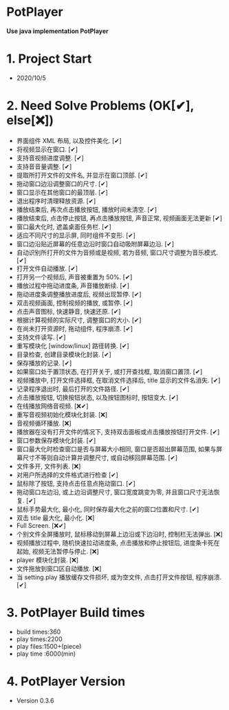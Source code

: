 
# **PotPlayer**

**Use java implementation PotPlayer**

# 1. Project Start
- 2020/10/5

# 2. Need Solve Problems (OK[✔], else[❌])

- 界面组件 XML 布局, 以及控件美化. [✔]
- 将视频显示在窗口. [✔]
- 支持音视频进度调整. [✔]
- 支持音音量调整. [✔]
- 提取所打开文件的文件名, 并显示在窗口顶部. [✔]
- 拖动窗口边沿调整窗口的尺寸. [✔]
- 窗口显示在其他窗口的最顶层. [✔]
- 退出程序时清理释放资源. [✔]
- 播放结束后, 再次点击播放按钮, 播放时间未清空. [✔]
- 播放结束后, 点击停止按钮, 再点击播放按钮, 声音正常, 视频画面无法更新 [✔]
- 窗口最大化时, 遮盖桌面任务栏. [✔]
- 适应不同尺寸的显示屏, 同时组件不变形. [✔]
- 窗口边沿贴近屏幕的任意边沿时窗口自动吸附屏幕边沿. [✔]
- 自动识别所打开的文件为音频或是视频, 若为音频, 窗口尺寸调整为音乐模式. [✔]
- 打开文件自动播放. [✔]
- 打开另一个视频后, 声音被重置为 50%. [✔]
- 播放过程中拖动进度条, 声音播放断续. [✔]
- 拖动进度条调整播放进度后, 视频出现暂停. [✔]
- 双击视频画面, 控制视频的播放, 或暂停. [✔]
- 点击声音图标, 快速静音, 快速还原. [✔]
- 根据计算视频的实际尺寸, 调整窗口的大小. [✔]
- 在尚未打开资源时, 拖动组件, 程序崩溃. [✔]
- 支持文件读写. [✔]
- 重写模块化 [window/linux] 路径转换. [✔]
- 目录检查, 创建目录模块化封装. [✔]
- 保存播放的记录. [✔]
- 如果窗口处于置顶状态, 在打开关于, 或打开查找框, 取消窗口置顶. [✔]
- 视频播放中, 打开文件选择框, 在取消文件选择后, title 显示的文件名消失. [✔]
- 记录程序退出时, 最后打开的文件路径. [✔]
- 点击播放按钮, 切换按钮状态, 以及按钮图标时, 按钮变大. [✔]
- 在线播放网络音视频. [❌✔]
- 重写音视频初始化模块化封装. [❌]
- 音视频循环播放. [❌]
- 播放器在没有打开文件的情况下, 支持双击面板或点击播放按钮打开文件. [✔]
- 窗口参数保存模块化封装. [✔]
- 窗口最大化时检查窗口是否与屏幕大小相同, 窗口是否超出屏幕范围, 如果与屏幕尺寸不等则自动计算并调整尺寸, 或自动移回屏幕范围. [✔]
- 文件多开, 文件列表. [❌]
- 对用户所选择的文件格式进行检查 [✔]
- 鼠标除了按钮, 支持点击任意点拖动窗口. [✔]
- 拖动窗口左边沿, 或上边沿调整尺寸, 窗口宽度跳变为零, 并且窗口尺寸无法恢复. [✔]
- 鼠标手势最大化, 最小化, 同时保存最大化之前的窗口位置和尺寸. [✔]
- 双击 title 最大化, 最小化. [❌]
- Full Screen. [❌✔]
- 个别文件全屏播放时, 鼠标移动到屏幕上边沿或下边沿时, 控制栏无法弹出. [❌]
- 视频播放过程中, 随机快速拉动进度条, 点击播放和停止按钮后, 进度条卡死在起始, 视频无法暂停与停止. [❌]
- player 模块化封装. [❌]
- 文件拖放到窗口区自动播放. [❌]
- 当 setting.play 播放缓存文件损坏, 或为空文件, 点击打开文件按钮, 程序崩溃. [✔]

# 3. PotPlayer Build times
- build times:360
- play  times:2200
- play  files:1500+(piece)
- play  time :6000(min)

# 4. PotPlayer Version
- Version 0.3.6
